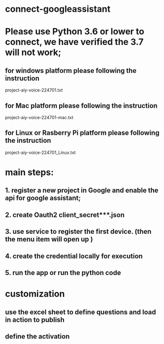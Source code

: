 # connect-googleassistant

# Please use Python 3.6 or lower to connect, we have verified the 3.7 will not work;

## for windows platform please following the instruction
project-aiy-voice-224701.txt
## for Mac platform please following the instruction
project-aiy-voice-224701-mac.txt
## for Linux or Rasberry Pi platform please following the instruction
project-aiy-voice-224701_Linux.txt

# main steps:

## 1. register a new project in Google and enable the api for google assistant;
## 2. create Oauth2 client_secret***.json 
## 3. use service to register the first device. (then the menu item will open up )
## 4. create the credential locally for execution
## 5. run the app or run the python code


# customization 
## use the excel sheet to define questions and load in action to publish
## define the activation 
